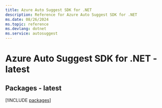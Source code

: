 ```yaml
---
title: Azure Auto Suggest SDK for .NET
description: Reference for Azure Auto Suggest SDK for .NET
ms.date: 08/26/2024
ms.topic: reference
ms.devlang: dotnet
ms.service: autosuggest
---
```

# Azure Auto Suggest SDK for .NET - latest
## Packages - latest
[!INCLUDE [packages](auto-suggest-index.md)]